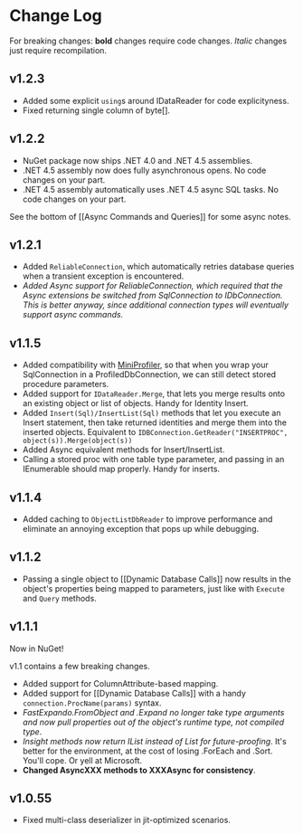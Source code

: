 # Change Log #

For breaking changes: **bold** changes require code changes. *Italic* changes just require recompilation.

## v1.2.3 ##

* Added some explicit `using`s around IDataReader for code explicityness.
* Fixed returning single column of byte[].

## v1.2.2 ##

* NuGet package now ships .NET 4.0 and .NET 4.5 assemblies.
* .NET 4.5 assembly now does fully asynchronous opens. No code changes on your part.
* .NET 4.5 assembly automatically uses .NET 4.5 async SQL tasks. No code changes on your part.

See the bottom of [[Async Commands and Queries]] for some async notes.

## v1.2.1 ##

* Added `ReliableConnection`, which automatically retries database queries when a transient exception is encountered.
* *Added Async support for ReliableConnection, which required that the Async extensions be switched from SqlConnection to IDbConnection. This is better anyway, since additional connection types will eventually support async commands.*

## v1.1.5 ##

* Added compatibility with [MiniProfiler](http://miniprofiler.com/), so that when you wrap your SqlConnection in a ProfiledDbConnection, we can still detect stored procedure parameters.
* Added support for `IDataReader.Merge`, that lets you merge results onto an existing object or list of objects. Handy for Identity Insert.
* Added `Insert(Sql)/InsertList(Sql)` methods that let you execute an Insert statement, then take returned identities and merge them into the inserted objects. Equivalent to `IDBConnection.GetReader("INSERTPROC", object(s)).Merge(object(s))`
* Added Async equivalent methods for Insert/InsertList.
* Calling a stored proc with one table type parameter, and passing in an IEnumerable<T> should map properly. Handy for inserts.

## v1.1.4 ##

* Added caching to `ObjectListDbReader` to improve performance and eliminate an annoying exception that pops up while debugging.

## v1.1.2 ##

* Passing a single object to [[Dynamic Database Calls]] now results in the object's properties being mapped to parameters, just like with `Execute` and `Query` methods.

## v1.1.1 ##
Now in NuGet!

v1.1 contains a few breaking changes. 

* Added support for ColumnAttribute-based mapping.
* Added support for [[Dynamic Database Calls]] with a handy `connection.ProcName(params)` syntax.
* *FastExpando.FromObject and .Expand no longer take type arguments and now pull properties out of the object's runtime type, not compiled type*. 
* *Insight methods now return IList<T> instead of List<T> for future-proofing*. It's better for the environment, at the cost of losing .ForEach and .Sort. You'll cope. Or yell at Microsoft.
* **Changed AsyncXXX methods to XXXAsync for consistency**.

## v1.0.55 ##
* Fixed multi-class deserializer in jit-optimized scenarios.
